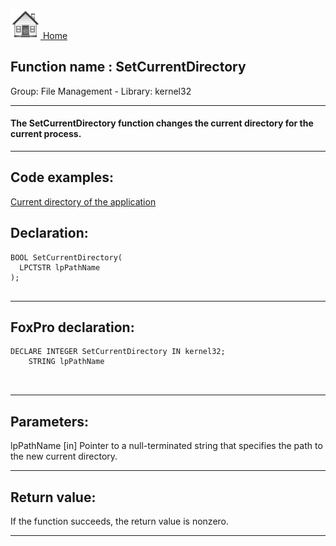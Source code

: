 [<img src="../../images/home.png"> Home ](https://github.com/VFPX/Win32API)  

## Function name : SetCurrentDirectory
Group: File Management - Library: kernel32    
***  


#### The SetCurrentDirectory function changes the current directory for the current process.
***  


## Code examples:
[Current directory of the application](../../samples/sample_004.md)  

## Declaration:
```foxpro  
BOOL SetCurrentDirectory(
  LPCTSTR lpPathName
);
  
```  
***  


## FoxPro declaration:
```foxpro  
DECLARE INTEGER SetCurrentDirectory IN kernel32;
	STRING lpPathName

  
```  
***  


## Parameters:
lpPathName 
[in] Pointer to a null-terminated string that specifies the path to the new current directory.  
***  


## Return value:
If the function succeeds, the return value is nonzero.  
***  


